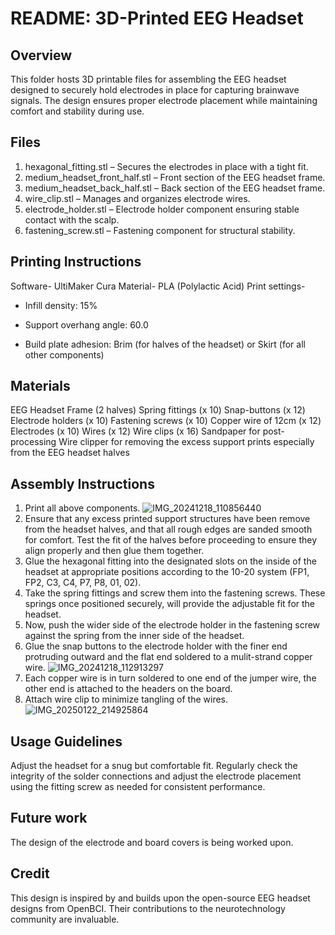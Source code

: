 # README: 3D-Printed EEG Headset

## Overview
This folder hosts 3D printable files for assembling the EEG headset designed to securely hold electrodes in place for capturing brainwave signals. 
The design ensures proper electrode placement while maintaining comfort and stability during use.

## Files
1) hexagonal_fitting.stl – Secures the electrodes in place with a tight fit.
2) medium_headset_front_half.stl – Front section of the EEG headset frame.
3) medium_headset_back_half.stl – Back section of the EEG headset frame.
4) wire_clip.stl – Manages and organizes electrode wires.
5) electrode_holder.stl – Electrode holder component ensuring stable contact with the scalp.
6) fastening_screw.stl – Fastening component for structural stability.

## Printing Instructions
Software- UltiMaker Cura
Material- PLA (Polylactic Acid)
Print settings-
* Infill density: 15%
* Support overhang angle: 60.0

* Build plate adhesion: Brim (for halves of the headset) or Skirt (for all other components)


## Materials
EEG Headset Frame (2 halves)
Spring fittings (x 10)
Snap-buttons (x 12) 
Electrode holders (x 10)
Fastening screws (x 10)
Copper wire of 12cm (x 12)
Electrodes (x 10)
Wires (x 12)
Wire clips (x 16)
Sandpaper for post-processing
Wire clipper for removing the excess support prints especially from the EEG headset halves

## Assembly Instructions
1) Print all above components.
![IMG_20241218_110856440](https://github.com/user-attachments/assets/7973ac54-1a3d-400e-8f54-58e8113e2540)
2) Ensure that any excess printed support structures have been remove from the headset halves, and that all rough edges are sanded smooth for comfort. 
   Test the fit of the halves before proceeding to ensure they align properly and then glue them together.
3) Glue the hexagonal fitting into the designated slots on the inside of the headset at appropriate positions according to the 10-20 system (FP1, FP2, C3, C4, P7, P8, 01, 02).
4) Take the spring fittings and screw them into the fastening screws. These springs once positioned securely, will provide the adjustable fit for the headset.
5) Now, push the wider side of the electrode holder in the fastening screw against the spring from the inner side of the headset.
6) Glue the snap buttons to the electrode holder with the finer end protruding outward and the flat end soldered to a mulit-strand copper wire.
![IMG_20241218_112913297](https://github.com/user-attachments/assets/6472966a-4cbd-4cc3-b648-91a97236bb8d)
7) Each copper wire is in turn soldered to one end of the jumper wire, the other end is attached to the headers on the board.
8) Attach wire clip to minimize tangling of the wires.
![IMG_20250122_214925864](https://github.com/user-attachments/assets/60e6182e-b3c2-49ec-8db9-3df36d83b465)

## Usage Guidelines
Adjust the headset for a snug but comfortable fit.
Regularly check the integrity of the solder connections and adjust the electrode placement using the fitting screw as needed for consistent performance.

## Future work
The design of the electrode and board covers is being worked upon.

## Credit
This design is inspired by and builds upon the open-source EEG headset designs from OpenBCI. 
Their contributions to the neurotechnology community are invaluable.
